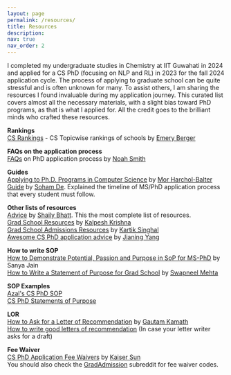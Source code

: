 ```yaml
---
layout: page
permalink: /resources/
title: Resources
description:
nav: true
nav_order: 2
---
```

I completed my undergraduate studies in Chemistry at IIT Guwahati in 2024 and applied for a CS PhD (focusing on NLP and RL) in 2023 for the fall 2024 application cycle. The process of applying to graduate school can be quite stressful and is often unknown for many. To assist others, I am sharing the resources I found invaluable during my application journey. This curated list covers almost all the necessary materials, with a slight bias toward PhD programs, as that is what I applied for. All the credit goes to the brilliant minds who crafted these resources.

<strong>Rankings</strong>
<br>
[CS Rankings](https://csrankings.org/) - CS Topicwise rankings of schools by [Emery Berger](https://emeryberger.com/)


<strong>FAQs on the application process</strong>
<br>
[FAQs](https://docs.google.com/document/d/1lT-bsIP0GKfh8l5sQnM2hCzzR9prt-QLx16rimUOdIM/edit) on PhD application process by [Noah Smith](https://nasmith.github.io/)

<strong>Guides</strong>
<br>
[Applying to Ph.D. Programs in Computer Science](https://www.cs.cmu.edu/~harchol/gradschooltalk.pdf) by [Mor Harchol-Balter](https://www.cs.cmu.edu/~harchol/)
<br>
[Guide](https://sohamde.in/blog/2023/phdadvice/) by [Soham De](https://sohamde.in/). Explained the timeline of MS/PhD application process that every student must follow.

<strong>Other lists of resources</strong>
<br>
[Advice](https://github.com/shaily99/advice) by [Shaily Bhatt](https://sites.google.com/view/shailybhatt). This the most complete list of resources.
<br>
[Grad School Resources](https://martiansideofthemoon.github.io/2018/05/29/grad-resources.html) by [Kalpesh Krishna](https://martiansideofthemoon.github.io/)
<br>
[Grad School Admissions Resources](https://ks.cs.uchicago.edu/post/grad-school/) by [Kartik Singhal](https://ks.cs.uchicago.edu/#about)
<br>
[Awesome CS PhD application advice](https://github.com/jedyang97/awesome-cs-phd-application-advice) by [Jianing Yang](https://jedyang.com/)

<strong>How to write SOP</strong>
<br>
[How to Demonstrate Potential, Passion and Purpose in SoP for MS-PhD](https://stoodnt.com/blog/how-demonstrate-potential-passion-purpose-sop-for-ms-phd/) by Sanya Jain
<br>
[How to Write a Statement of Purpose for Grad School](https://mehtaver.se/how-to-write-a-statement-of-purpose-for-grad-school/) by [Swapneel Mehta](https://mehtaver.se/)

<strong>SOP Examples</strong>
<br>
[Azal's CS PhD SOP](https://azalahmadkhan.github.io/assets/pdf/SOP_Azal_UMN.pdf)
<br>
[CS PhD Statements of Purpose](https://cs-sop.notion.site/cs-sop/CS-PhD-Statements-of-Purpose-df39955313834889b7ac5411c37b958d)

<strong>LOR</strong>
<br>
[How to Ask for a Letter of Recommendation](https://kamathematics.wordpress.com/2021/08/18/how-to-ask-for-a-letter-of-recommendation/) by [Gautam Kamath](http://www.gautamkamath.com/)
<br>
[How to write good letters of recommendation](https://mitadmissions.org/apply/parents-educators/writingrecs/) (In case your letter writer asks for a draft)

<strong>Fee Waiver</strong>
<br>
[CS PhD Application Fee Waivers](https://github.com/KaiserWhoLearns/CS-PhD-Application-fee-waivers) by [Kaiser Sun](https://kaiserwholearns.github.io/)
<br>
You should also check the [GradAdmission](https://www.reddit.com/r/gradadmissions/) subreddit for fee waiver codes.